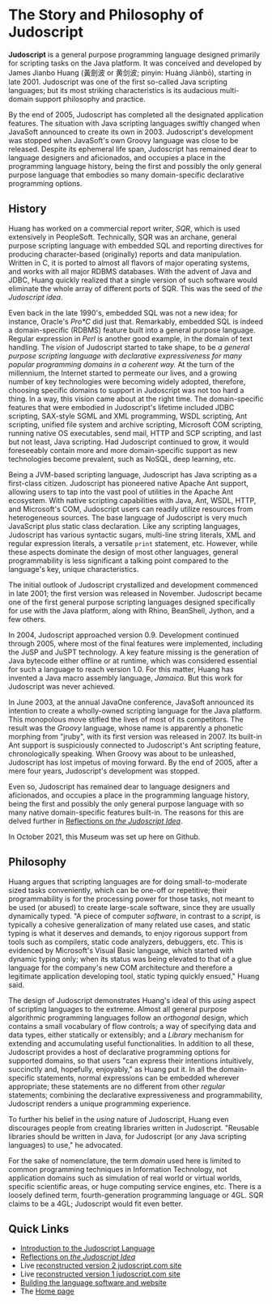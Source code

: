 # The Story and Philosophy of Judoscript


**Judoscript** is a general purpose programming language designed primarily for scripting tasks on the Java platform. It was conceived and developed by James Jianbo Huang (黃劍波 or 黄剑波; pinyin: Huáng Jiànbō), starting in late 2001. Judoscript was one of the first so-called Java scripting languages; but its most striking characteristics is its audacious multi-domain support philosophy and practice.

By the end of 2005, Judoscript has completed all the designated application features. The situation with Java scripting languages swiftly changed when JavaSoft announced to create its own in 2003. Judoscript's development was stopped when JavaSoft's own Groovy language was close to be released. Despite its ephemeral life span, Judoscript has remained dear to language designers and aficionados, and occupies a place in the programming language history, being the first and possibly the only general purpose language that embodies so many domain-specific declarative programming options.

## History
Huang has worked on a commercial report writer, _SQR_, which is used extensively in PeopleSoft. Technically, SQR was an archane, general purpose scripting language with embedded SQL and reporting directives for producing character-based (originally) reports and data manipulation. Written in C, it is ported to almost all flavors of major operating systems, and works with all major RDBMS databases. With the advent of Java and JDBC, Huang quickly realized that a single version of such software would eliminate the whole array of different ports of SQR. This was the seed of _the Judoscript idea_.

Even back in the late 1990's, embedded SQL was not a new idea; for instance, Oracle's _Pro\*C_ did just that. Remarkably, embedded SQL is indeed a domain-specific (RDBMS) feature built into a general purpose language. Regular expression in _Perl_ is another good example, in the domain of text handling. The _vision_ of Judoscript started to take shape, to be _a general purpose scripting language with declarative expressiveness for many popular programming domains in a coherent way._ At the turn of the millennium, the Internet started to permeate our lives, and a growing number of key technologies were becoming widely adopted, therefore, choosing specific domains to support in Judoscript was not too hard a thing. In a way, this vision came about at the right time. The domain-specific features that were embodied in Judoscript's lifetime included JDBC scripting, SAX-style SGML and XML programming, WSDL scripting, Ant scripting, unified file system and archive scripting, Microsoft COM scripting, running native OS executables, send mail, HTTP and SCP scripting, and last but not least, Java scripting. Had Judoscript continued to grow, it would foreseeably contain more and more domain-specific support as new technologies become prevalent, such as NoSQL, deep learning, etc.

Being a JVM-based scripting language, Judoscript has Java scripting as a first-class citizen. Judoscript has pioneered native Apache Ant support, allowing users to tap into the vast pool of utilities in the Apache Ant ecosystem. With native scripting capabilities with Java, Ant, WSDL, HTTP, and Microsoft's COM, Judoscript users can readily utilize resources from heterogeneous sources. The base language of Judoscript is very much JavaScript plus static class declaration. Like any scripting languages, Judoscript has various syntactic sugars, multi-line string literals, XML and regular expression literals, a versatile <code>print</code> statement, etc. However, while these aspects dominate the design of most other languages, general programmability is less significant a talking point compared to the language's key, unique characteristics.

The initial outlook of Judoscript crystallized and development commenced in late 2001; the first version was released in November. Judoscript became one of the first general purpose scripting languages designed specifically for use with the Java platform, along with Rhino, BeanShell, Jython, and a few others.

In 2004, Judoscript approached version 0.9. Development continued through 2005, where most of the final features were implemented, including the JuSP and JuSPT technology. A key feature missing is the generation of Java bytecode either offline or at runtime, which was considered essential for such a language to reach version 1.0. For this matter, Huang has invented a Java macro assembly language, _Jamaica_. But this work for Judoscript was never achieved.

In June 2003, at the annual JavaOne conference, JavaSoft announced its intention to create a wholly-owned scripting language for the Java platform. This monopolous move stifled the lives of most of its competitors. The result was the _Groovy_ language, whose name is apparently a phonetic morphing from "jruby", with its first version was released in 2007. Its built-in Ant support is suspiciously connected to Judoscript's Ant scripting feature, chronologically speaking. When Groovy was about to be unleashed, Judoscript has lost impetus of moving forward. By the end of 2005, after a mere four years, Judoscript's development was stopped.

Even so, Judoscript has remained dear to language designers and aficionados, and occupies a place in the programming language history, being the first and possibly the only general purpose language with so many native domain-specific features built-in. The reasons for this are delved further in [Reflections on _the Judoscript Idea_](./judoscript_idea_reflections.md).

In October 2021, this Museum was set up here on Github.

## Philosophy
Huang argues that scripting languages are for doing small-to-moderate sized tasks conveniently, which can be one-off or repetitive; their programmability is for the processing power for those tasks, not meant to be used (or abused) to create large-scale software, since they are usually dynamically typed. "A piece of computer _software_, in contrast to a _script_, is typically a cohesive generalization of many related use cases, and static typing is what it deserves and demands, to enjoy rigorous support from tools such as compilers, static code analyzers, debuggers, etc. This is evidenced by Microsoft's Visual Basic language, which started with dynamic typing only; when its status was being elevated to that of a glue language for the company's new COM architecture and therefore a legitimate application developing tool, static typing quickly ensued," Huang said.

The design of Judoscript demonstrates Huang's ideal of this _using_ aspect of scripting languages to the extreme. Almost all general purpose algorithmic programming languages follow an _orthogonal_ design, which contains a small vocabulary of flow controls; a way of specifying data and data types, either statically or extensibly; and a _Library_ mechanism for extending and accumulating useful functionalities. In addition to all these, Judoscript provides a host of declarative programming options for supported domains, so that users "can express their intentions intuitively, succinctly and, hopefully, enjoyably," as Huang put it. In all the domain-specific statements, normal expressions can be embedded wherever appropriate; these statements are no different from other _regular_ statements; combining the declarative expressiveness and programmability, Judoscript renders a unique programming experience.

To further his belief in the _using_ nature of Judoscript, Huang even discourages people from creating libraries written in Judoscript. "Reusable libraries should be written in Java, for Judoscript (or any Java scripting languages) to use," he advocated.

For the sake of nomenclature, the term _domain_ used here is limited to common programming techniques in Information Technology, not application domains such as simulation of real world or virtual worlds, specific scientific areas, or huge computing service engines, etc. There is a loosely defined term, fourth-generation programming language or 4GL. SQR claims to be a 4GL; Judoscript would fit even better.


## Quick Links

* [Introduction to the Judoscript Language](./intro_to_judoscript.md)
* [Reflections on _the Judoscript Idea_](./judoscript_idea_reflections.md)
* Live [reconstructed version 2 judoscript.com site](judoscript.com-v2)
* Live [reconstructed version 1 judoscript.com site](judoscript.com-v1)
* [Building the language software and website](./build_judoscript_website.md)
* The [Home page](./)
